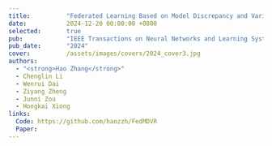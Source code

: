 ```yaml
---
title:          "Federated Learning Based on Model Discrepancy and Variance Reduction"
date:           2024-12-20 00:00:00 +0800
selected:       true
pub:            "IEEE Transactions on Neural Networks and Learning Systems (TNNLS)"
pub_date:       "2024"
cover:          /assets/images/covers/2024_cover3.jpg
authors:
  - "<strong>Hao Zhang</strong>"
  - Chenglin Li
  - Wenrui Dai
  - Ziyang Zheng
  - Junni Zou
  - Hongkai Xiong
links:
  Code: https://github.com/haozzh/FedMDVR
  Paper: 
---
```

